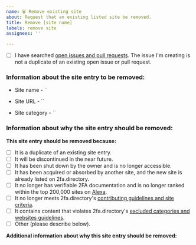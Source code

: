 ```yaml
---
name: 🗑 Remove existing site
about: Request that an existing listed site be removed.
title: Remove [site name]
labels: remove site
assignees: ''

---
```


<!-- Before submitting this issue, please update the title to include the name of the site to be removed.
Submit a single issue for each site to be removed.

In Markdown, checkboxes work like this:
- [ ] Unchecked box.
- [x] Checked box.

Check the box below before submitting your issue to verify that you have already checked for duplicate open issues and pull requests relating to your request. -->

- [ ] I have searched [open issues and pull requests](https://github.com/2factorauth/twofactorauth/issues?q=is%3Aopen). The issue I'm creating is not a duplicate of an existing open issue or pull request.

### Information about the site entry to be removed: ###
<!-- Name of the site, as currently listed on 2fa.directory -->
* Site name - ``

<!-- Link to the main page of the site, as currently listed on 2fa.directory -->
* Site URL - ``

<!-- Category of the site, as currently listed on 2fa.directory -->
* Site category - ``

### Information about why the site entry should be removed: ###
**This site entry should be removed because:**
- [ ] It is a duplicate of an existing site entry.
- [ ] It will be discontinued in the near future.
- [ ] It has been shut down by the owner and is no longer accessible.
- [ ] It has been acquired or absorbed by another site, and the new site is already listed on 2fa.directory.
- [ ] It no longer has verifiable 2FA documentation and is no longer ranked within the top 200,000 sites on [Alexa](https://www.alexa.com/siteinfo/).
- [ ] It no longer meets 2fa.directory's [contributing guidelines and site criteria](https://github.com/2factorauth/twofactorauth/blob/master/CONTRIBUTING.md).
- [ ] It contains content that violates 2fa.directory's [excluded categories and websites guidelines](https://github.com/2factorauth/twofactorauth/blob/master/EXCLUSION.md).
- [ ] Other (please describe below).

**Additional information about why this site entry should be removed:**
<!-- Please include any supporting documentation, such as official announcements, social media posts, blog entries, press releases, or other information that helps to verify that the listed site entry should be removed below. -->
